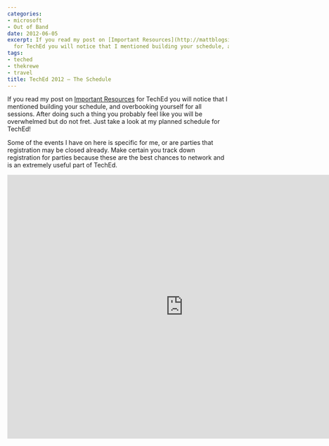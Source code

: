 ```yaml
---
categories:
- microsoft
- Out of Band
date: 2012-06-05
excerpt: If you read my post on [Important Resources](http://mattblogsit.com/2012/05/30/tech-ed-2012-important-resources/)
  for TechEd you will notice that I mentioned building your schedule, and overbooking...
tags:
- teched
- thekrewe
- travel
title: TechEd 2012 – The Schedule
---
```


If you read my post on [Important Resources](http://mattblogsit.com/2012/05/30/tech-ed-2012-important-resources/) for TechEd you will notice that I mentioned building your schedule, and overbooking yourself for all sessions. After doing such a thing you probably feel like you will be overwhelmed but do not fret. Just take a look at my planned schedule for TechEd!

Some of the events I have on here is specific for me, or are parties that registration may be closed already. Make certain you track down registration for parties because these are the best chances to network and is an extremely useful part of TechEd.

<iframe style="border-width: 0;" src="https://www.google.com/calendar/embed?showNav=0&amp;showPrint=0&amp;showTabs=0&amp;showCalendars=0&amp;mode=AGENDA&amp;height=600&amp;wkst=1&amp;bgcolor=%23FFFFFF&amp;src=ov5cn1jn4tje7pt3sukb5ub3fo%40group.calendar.google.com&amp;color=%232F6309&amp;ctz=America%2FNew_York" width="800" height="600" frameborder="0" scrolling="no"></iframe>